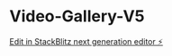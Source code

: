 # Video-Gallery-V5

[Edit in StackBlitz next generation editor ⚡️](https://stackblitz.com/~/github.com/Malajka365/Video-Gallery-V5)